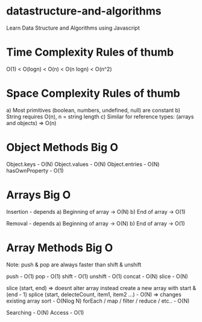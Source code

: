 # datastructure-and-algorithms

Learn Data Structure and Algorithms using Javascript

# Time Complexity Rules of thumb

O(1) < O(logn) < O(n) < O(n logn) < O(n^2)

# Space Complexity Rules of thumb

a) Most primitives (boolean, numbers, undefined, null) are constant
b) String requires O(n), n = string length
c) Similar for reference types: (arrays and objects) => O(n)

# Object Methods Big O

Object.keys - O(N)
Object.values - O(N)
Object.entries - O(N)
hasOwnProperty - O(1)

# Arrays Big O

Insertion - depends
a) Beginning of array -> O(N)
b) End of array -> O(1)

Removal - depends
a) Beginning of array -> O(N)
b) End of array -> O(1)

# Array Methods Big O

Note: push & pop are always faster than shift & unshift

push - O(1)
pop - O(1)
shift - O(1)
unshift - O(1)
concat - O(N)
slice - O(N)

slice (start, end) => doesnt alter array instead create a new array with start & (end - 1)
splice (start, delecteCount, item1, item2 ...) - O(N) => changes existing array
sort - O(Nlog N)
forEach / map / filter / reduce / etc.. - O(N)

Searching - O(N)
Access - O(1)
